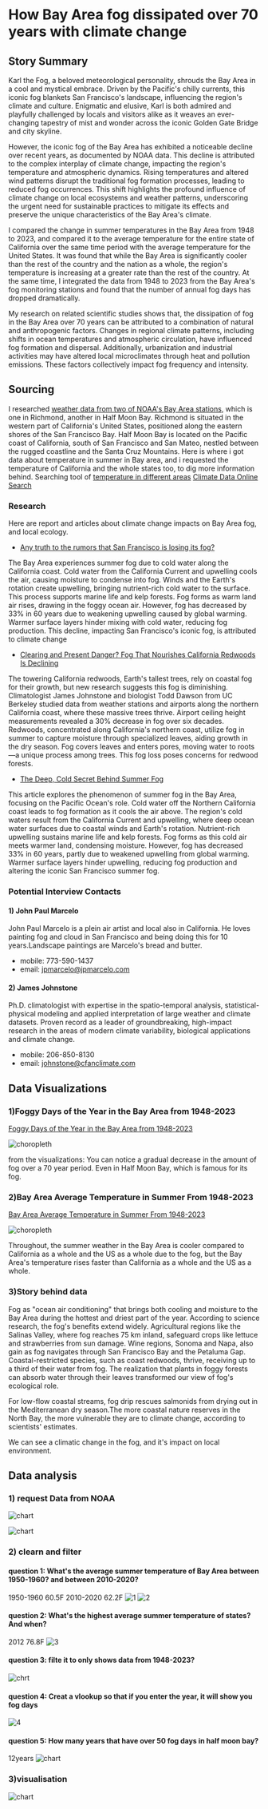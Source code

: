 # How Bay Area fog dissipated over 70 years with climate change
## Story Summary 
Karl the Fog, a beloved meteorological personality, shrouds the Bay Area in a cool and mystical embrace. Driven by the Pacific's chilly currents, this iconic fog blankets San Francisco's landscape, influencing the region's climate and culture. Enigmatic and elusive, Karl is both admired and playfully challenged by locals and visitors alike as it weaves an ever-changing tapestry of mist and wonder across the iconic Golden Gate Bridge and city skyline.

However, the iconic fog of the Bay Area has exhibited a noticeable decline over recent years, as documented by NOAA data. This decline is attributed to the complex interplay of climate change, impacting the region's temperature and atmospheric dynamics. Rising temperatures and altered wind patterns disrupt the traditional fog formation processes, leading to reduced fog occurrences. This shift highlights the profound influence of climate change on local ecosystems and weather patterns, underscoring the urgent need for sustainable practices to mitigate its effects and preserve the unique characteristics of the Bay Area's climate.

I compared the change in summer temperatures in the Bay Area from 1948 to 2023, and compared it to the average temperature for the entire state of California over the same time period with the average temperature for the United States. It was found that while the Bay Area is significantly cooler than the rest of the country and the nation as a whole, the region's temperature is increasing at a greater rate than the rest of the country. At the same time, I integrated the data from 1948 to 2023 from the Bay Area's fog monitoring stations and found that the number of annual fog days has dropped dramatically.

My research on related scientific studies shows that, the dissipation of fog in the Bay Area over 70 years can be attributed to a combination of natural and anthropogenic factors. Changes in regional climate patterns, including shifts in ocean temperatures and atmospheric circulation, have influenced fog formation and dispersal. Additionally, urbanization and industrial activities may have altered local microclimates through heat and pollution emissions. These factors collectively impact fog frequency and intensity. 

## Sourcing
I researched [weather data from two of NOAA's Bay Area stations](https://www.ncei.noaa.gov/access/monitoring/monthly-report/), which is one in Richmond, another in Half Moon Bay. Richmond is situated in the western part of California's United States, positioned along the eastern shores of the San Francisco Bay. Half Moon Bay is located on the Pacific coast of California, south of San Francisco and San Mateo, nestled between the rugged coastline and the Santa Cruz Mountains.
Here is where i got data about temperature in summer in Bay area, and i requested the temperature of California and the whole states too, to dig more information behind. 
Searching tool of [temperature in different areas](https://www.ncei.noaa.gov/access/search/dataset-search?text=)
[Climate Data Online Search](https://www.ncei.noaa.gov/cdo-web/search?datasetid=NORMAL_MLY)

### Research
Here are report and articles about climate change impacts on Bay Area fog, and local ecology.
  * [Any truth to the rumors that San Francisco is losing its fog?](https://www.sfgate.com/local/article/karl-the-fog-17752046.php)

The Bay Area experiences summer fog due to cold water along the California coast. Cold water from the California Current and upwelling cools the air, causing moisture to condense into fog. Winds and the Earth's rotation create upwelling, bringing nutrient-rich cold water to the surface. This process supports marine life and kelp forests. Fog forms as warm land air rises, drawing in the foggy ocean air. However, fog has decreased by 33% in 60 years due to weakening upwelling caused by global warming. Warmer surface layers hinder mixing with cold water, reducing fog production. This decline, impacting San Francisco's iconic fog, is attributed to climate change
  * [Clearing and Present Danger? Fog That Nourishes California Redwoods Is Declining](https://www.scientificamerican.com/article/fog-that-nourishes-california-redwoods-declining/)

The towering California redwoods, Earth's tallest trees, rely on coastal fog for their growth, but new research suggests this fog is diminishing. Climatologist James Johnstone and biologist Todd Dawson from UC Berkeley studied data from weather stations and airports along the northern California coast, where these massive trees thrive. Airport ceiling height measurements revealed a 30% decrease in fog over six decades. Redwoods, concentrated along California's northern coast, utilize fog in summer to capture moisture through specialized leaves, aiding growth in the dry season. Fog covers leaves and enters pores, moving water to roots—a unique process among trees. This fog loss poses concerns for redwood forests.
  * [The Deep, Cold Secret Behind Summer Fog](https://www.kqed.org/quest/22340/the-deep-cold-secret-behind-summer-fog)

This article explores the phenomenon of summer fog in the Bay Area, focusing on the Pacific Ocean's role. Cold water off the Northern California coast leads to fog formation as it cools the air above. The region's cold waters result from the California Current and upwelling, where deep ocean water surfaces due to coastal winds and Earth's rotation. Nutrient-rich upwelling sustains marine life and kelp forests. Fog forms as this cold air meets warmer land, condensing moisture. However, fog has decreased 33% in 60 years, partly due to weakened upwelling from global warming. Warmer surface layers hinder upwelling, reducing fog production and altering the iconic San Francisco summer fog.

### Potential Interview Contacts
#### 1) John Paul Marcelo
 
John Paul Marcelo is a plein air artist and local also in California. He loves painting fog and cloud in San Francisco and being doing this for 10 years.Landscape paintings are Marcelo's bread and butter.
  * mobile:‭ 773-590-1437
  * email: jpmarcelo@jpmarcelo.com

#### 2) James Johnstone
Ph.D. climatologist with expertise in the spatio-temporal analysis, statistical-physical modeling and applied interpretation of large weather and climate datasets. Proven record as a leader of groundbreaking, high-impact research in the areas of modern climate variability, biological applications and climate change.
* mobile: 206-850-8130
* email: johnstone@cfanclimate.com

## Data Visualizations

### 1)Foggy Days of the Year in the Bay Area from 1948-2023 
[Foggy Days of the Year in the Bay Area from 1948-2023](https://datawrapper.dwcdn.net/JOiEz/2/)

![choropleth](https://github.com/shanshanlai16/Final_Project_Shanshan/blob/main/JOiEz-foggy-days-of-the-year-in-the-bay-area-from-1948-2023.png?raw=true)<br>

from the visualizations: You can notice a gradual decrease in the amount of fog over a 70 year period. Even in Half Moon Bay, which is famous for its fog.

### 2)Bay Area Average Temperature in Summer From 1948-2023
[Bay Area Average Temperature in Summer From 1948-2023](https://datawrapper.dwcdn.net/Gtw97/2/)

![choropleth](https://github.com/shanshanlai16/Final_Project_Shanshan/blob/main/Gtw97-bay-area-average-temperature-in-summer-from-1948-2023-2.png?raw=true)<br>

Throughout, the summer weather in the Bay Area is cooler compared to California as a whole and the US as a whole due to the fog, but the Bay Area's temperature rises faster than California as a whole and the US as a whole.

### 3)Story behind data

Fog as "ocean air conditioning" that brings both cooling and moisture to the Bay Area during the hottest and driest part of the year.
According to science research, the fog's benefits extend widely. Agricultural regions like the Salinas Valley, where fog reaches 75 km inland, safeguard crops like lettuce and strawberries from sun damage. Wine regions, Sonoma and Napa, also gain as fog navigates through San Francisco Bay and the Petaluma Gap. Coastal-restricted species, such as coast redwoods, thrive, receiving up to a third of their water from fog. The realization that plants in foggy forests can absorb water through their leaves transformed our view of fog's ecological role. 

For low-flow coastal streams, fog drip rescues salmonids from drying out in the Mediterranean dry season.The more coastal nature reserves in the North Bay, the more vulnerable they are to climate change, according to scientists' estimates.

We can see a climatic change in the fog, and it's impact on local environment.
<br>

## Data analysis

### 1) request Data from NOAA
![chart](https://github.com/shanshanlai16/Final_Project_Shanshan/blob/main/Screenshot%202023-08-10%20at%2009.44.56.png?raw=true)

![chart](https://github.com/shanshanlai16/Final_Project_Shanshan/blob/main/Screenshot%202023-08-10%20at%2009.44.49.png?raw=true)

### 2) clearn and filter
#### question 1: What's the average summer temperature of Bay Area between 1950-1960? and between 2010-2020?
1950-1960 60.5F 2010-2020 62.2F
![1](https://github.com/shanshanlai16/Final_Project_Shanshan/blob/main/Screenshot%202023-08-11%20at%2021.09.30.png?raw=true)
![2](https://github.com/shanshanlai16/Final_Project_Shanshan/blob/main/Screenshot%202023-08-11%20at%2021.36.12.png?raw=true)
#### question 2: What's the highest average summer temperature of states? And when? 
2012 76.8F
![3](https://github.com/shanshanlai16/Final_Project_Shanshan/blob/main/Screenshot%202023-08-11%20at%2021.43.42.png?raw=true)

#### question 3: filte it to only shows data from 1948-2023? 
![chrt](https://github.com/shanshanlai16/Final_Project_Shanshan/blob/main/Screenshot%202023-08-10%20at%2009.41.42.png?raw=true)
#### question 4: Creat a vlookup so that if you enter the year, it will show you fog days
![4](https://github.com/shanshanlai16/Final_Project_Shanshan/blob/main/Screenshot%202023-08-12%20at%2013.18.49.png?raw=true)
#### question 5: How many years that have over 50 fog days in half moon bay?
12years
![chart](https://github.com/shanshanlai16/Final_Project_Shanshan/blob/main/Screenshot%202023-08-12%20at%2013.04.54.png?raw=true)


### 3)visualisation 

![chart](https://github.com/shanshanlai16/Final_Project_Shanshan/blob/main/Screenshot%202023-08-10%20at%2009.53.36.png?raw=true)










